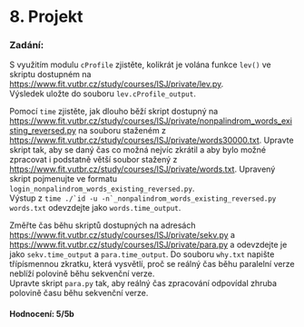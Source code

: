 # 8. Projekt

### Zadání:
S využitím modulu ```cProfile``` zjistěte, kolikrát je volána funkce ```lev()``` ve skriptu dostupném
na https://www.fit.vutbr.cz/study/courses/ISJ/private/lev.py.  
Výsledek uložte do souboru ```lev.cProfile_output```.  
  
Pomocí ```time``` zjistěte, jak dlouho běží skript dostupný
na https://www.fit.vutbr.cz/study/courses/ISJ/private/nonpalindrom_words_existing_reversed.py na souboru staženém
z https://www.fit.vutbr.cz/study/courses/ISJ/private/words30000.txt. Upravte skript tak, aby se daný čas co možná nejvíc zkrátil
a aby bylo možné zpracovat i podstatně větší soubor stažený z https://www.fit.vutbr.cz/study/courses/ISJ/private/words.txt.
Upravený skript pojmenujte ve formatu ```login_nonpalindrom_words_existing_reversed.py```.  
Výstup z ```time ./`id -u -n`_nonpalindrom_words_existing_reversed.py words.txt``` odevzdejte jako ```words.time_output```.  
  
Změřte čas běhu skriptů dostupných na adresách https://www.fit.vutbr.cz/study/courses/ISJ/private/sekv.py a
https://www.fit.vutbr.cz/study/courses/ISJ/private/para.py a odevzdejte je jako ```sekv.time_output``` a ```para.time_output```.
Do souboru ```why.txt``` napište třípísmennou zkratku, která vysvětlí, proč se reálný čas běhu paralelní verze neblíží polovině
běhu sekvenční verze.  
Upravte skript ```para.py``` tak, aby reálný čas zpracování odpovídal zhruba polovině času běhu sekvenční verze.

#### Hodnocení: 5/5b
